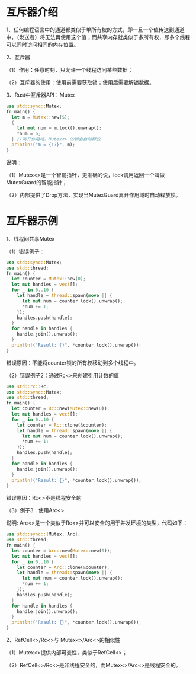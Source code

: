 # 互斥器介绍

1、任何编程语言中的通道都类似于单所有权的方式，即一旦一个值传送到通道中，（发送者）将无法再使用这个值；而共享内存就类似于多所有权，即多个线程可以同时访问相同的内存位置。 

2、互斥器 

（1）作用：任意时刻，只允许一个线程访问某些数据； 

（2）互斥器的使用：使用前需要获取锁；使用后需要解锁数据。

 3、Rust中互斥器API：Mutex

```rust
use std::sync::Mutex; 
fn main() {   
  let m = Mutex::new(5);   
  {     
    let mut num = m.lock().unwrap();     
    *num = 6;   
  } //离开作用域，Mutex<> 的锁会自动释放   
  println!("m = {:?}", m); 
} 
```

 说明： 

（1）Mutex<>是一个智能指针，更准确的说，lock调用返回一个叫做MutexGuard的智能指针； 

（2）内部提供了Drop方法，实现当MutexGuard离开作用域时自动释放锁。

# 互斥器示例

1、线程间共享Mutex

（1）错误例子：  

```rust
use std::sync::Mutex; 
use std::thread; 
fn main() {   
  let counter = Mutex::new(0);   
  let mut handles = vec![];   
  for _ in 0..10 {     
    let handle = thread::spawn(move || {       
      let mut num = counter.lock().unwrap();       
      *num += 1;     
    });     
    handles.push(handle);   
  }   
  for handle in handles {     
    handle.join().unwrap();   
  }   
  println!("Result: {}", *counter.lock().unwrap()); 
}
```

  错误原因：不能将counter锁的所有权移动到多个线程中。 

（2）错误例子2：通过Rc<>来创建引用计数的值  

```rust
use std::rc::Rc; 
use std::sync::Mutex; 
use std::thread; 
fn main() {   
  let counter = Rc::new(Mutex::new(0));   
  let mut handles = vec![];   
  for _ in 0..10 {     
    let counter = Rc::clone(&counter);     
    let handle = thread::spawn(move || {       
      let mut num = counter.lock().unwrap();       
      *num += 1;     
    });     
    handles.push(handle);   
  }   
  for handle in handles {     
    handle.join().unwrap();   
  }   
  println!("Result: {}", *counter.lock().unwrap()); 
}  
```

错误原因：Rc<>不是线程安全的 

（3）例子3：使用Arc<>

说明: Arc<>是一个类似于Rc<>并可以安全的用于并发环境的类型，代码如下：

```rust
use std::sync::{Mutex, Arc}; 
use std::thread; 
fn main() {   
  let counter = Arc::new(Mutex::new(0));   
  let mut handles = vec![];   
  for _ in 0..10 {     
    let counter = Arc::clone(&counter);     
    let handle = thread::spawn(move || {       
      let mut num = counter.lock().unwrap();       
      *num += 1;     
    });     
    handles.push(handle);   
  }   
  for handle in handles {     
    handle.join().unwrap();   
  }   
  println!("Result: {}", *counter.lock().unwrap());
}  
```

2、RefCell<>/Rc<>与 Mutex<>/Arc<>的相似性 

（1）Mutex<>提供内部可变性，类似于RefCell<>； 

（2）RefCell<>/Rc<>是非线程安全的，而Mutex<>/Arc<>是线程安全的。

